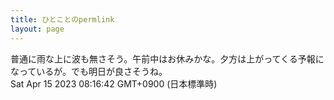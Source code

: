 ```yaml
---
title: ひとことのpermlink
layout: page
---
```

<div class="box" dt="1681514202680">
  普通に雨な上に波も無さそう。午前中はお休みかな。夕方は上がってくる予報になっているが。でも明日が良さそうね。
  <div class="content is-small">Sat Apr 15 2023 08:16:42 GMT+0900 (日本標準時)</div>
</div>